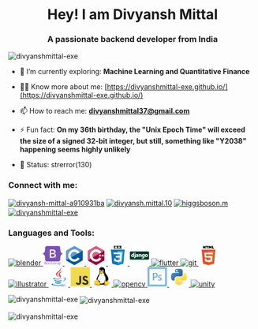 <h1 align="center">Hey! I am Divyansh Mittal</h1>
<h3 align="center">A passionate backend developer from India</h3>

<p align="left"> <img src="https://komarev.com/ghpvc/?username=divyanshmittal-exe&label=Profile%20views&color=0e75b6&style=flat" alt="divyanshmittal-exe" /> </p>

- 🌱 I’m currently exploring: **Machine Learning and Quantitative Finance**

- 👨‍💻 Know more about me: [https://divyanshmittal-exe.github.io/](https://divyanshmittal-exe.github.io/)

- 📫 How to reach me: **divyanshmittal37@gmail.com**

- ⚡ Fun fact: **On my 36th birthday, the "Unix Epoch Time" will exceed the size of a signed 32-bit integer, but still, something like "Y2038" happening seems highly unlikely**
- :palm_tree: Status: strerror(130)

<h3 align="left">Connect with me:</h3>
<p align="left">
<a href="https://linkedin.com/in/divyansh-mittal-a910931ba" target="blank"><img align="center" src="https://raw.githubusercontent.com/rahuldkjain/github-profile-readme-generator/master/src/images/icons/Social/linked-in-alt.svg" alt="divyansh-mittal-a910931ba" height="30" width="40" /></a>
<a href="https://fb.com/divyansh.mittal.10" target="blank"><img align="center" src="https://raw.githubusercontent.com/rahuldkjain/github-profile-readme-generator/master/src/images/icons/Social/facebook.svg" alt="divyansh.mittal.10" height="30" width="40" /></a>
<a href="https://instagram.com/higgsboson.m" target="blank"><img align="center" src="https://raw.githubusercontent.com/rahuldkjain/github-profile-readme-generator/master/src/images/icons/Social/instagram.svg" alt="higgsboson.m" height="30" width="40" /></a>
<a href="https://codeforces.com/profile/divyanshmittal-exe" target="blank"><img align="center" src="https://cdn.jsdelivr.net/npm/simple-icons@3.0.1/icons/codeforces.svg" alt="divyanshmittal-exe" height="30" width="40" /></a>
</p>

<h3 align="left">Languages and Tools:</h3>
<p align="left"> <a href="https://www.blender.org/" target="_blank"> <img src="https://download.blender.org/branding/community/blender_community_badge_white.svg" alt="blender" width="40" height="40"/> </a> <a href="https://getbootstrap.com" target="_blank"> <img src="https://raw.githubusercontent.com/devicons/devicon/master/icons/bootstrap/bootstrap-plain-wordmark.svg" alt="bootstrap" width="40" height="40"/> </a> <a href="https://www.cprogramming.com/" target="_blank"> <img src="https://raw.githubusercontent.com/devicons/devicon/master/icons/c/c-original.svg" alt="c" width="40" height="40"/> </a> <a href="https://www.w3schools.com/cpp/" target="_blank"> <img src="https://raw.githubusercontent.com/devicons/devicon/master/icons/cplusplus/cplusplus-original.svg" alt="cplusplus" width="40" height="40"/> </a> <a href="https://www.w3schools.com/css/" target="_blank"> <img src="https://raw.githubusercontent.com/devicons/devicon/master/icons/css3/css3-original-wordmark.svg" alt="css3" width="40" height="40"/> </a> <a href="https://www.djangoproject.com/" target="_blank"> <img src="https://raw.githubusercontent.com/devicons/devicon/master/icons/django/django-original.svg" alt="django" width="40" height="40"/> </a> <a href="https://flutter.dev" target="_blank"> <img src="https://www.vectorlogo.zone/logos/flutterio/flutterio-icon.svg" alt="flutter" width="40" height="40"/> </a> <a href="https://git-scm.com/" target="_blank"> <img src="https://www.vectorlogo.zone/logos/git-scm/git-scm-icon.svg" alt="git" width="40" height="40"/> </a> <a href="https://www.w3.org/html/" target="_blank"> <img src="https://raw.githubusercontent.com/devicons/devicon/master/icons/html5/html5-original-wordmark.svg" alt="html5" width="40" height="40"/> </a> <a href="https://www.adobe.com/in/products/illustrator.html" target="_blank"> <img src="https://www.vectorlogo.zone/logos/adobe_illustrator/adobe_illustrator-icon.svg" alt="illustrator" width="40" height="40"/> </a> <a href="https://www.java.com" target="_blank"> <img src="https://raw.githubusercontent.com/devicons/devicon/master/icons/java/java-original.svg" alt="java" width="40" height="40"/> </a> <a href="https://developer.mozilla.org/en-US/docs/Web/JavaScript" target="_blank"> <img src="https://raw.githubusercontent.com/devicons/devicon/master/icons/javascript/javascript-original.svg" alt="javascript" width="40" height="40"/> </a> <a href="https://www.linux.org/" target="_blank"> <img src="https://raw.githubusercontent.com/devicons/devicon/master/icons/linux/linux-original.svg" alt="linux" width="40" height="40"/> </a> <a href="https://opencv.org/" target="_blank"> <img src="https://www.vectorlogo.zone/logos/opencv/opencv-icon.svg" alt="opencv" width="40" height="40"/> </a> <a href="https://www.photoshop.com/en" target="_blank"> <img src="https://raw.githubusercontent.com/devicons/devicon/master/icons/photoshop/photoshop-line.svg" alt="photoshop" width="40" height="40"/> </a> <a href="https://www.python.org" target="_blank"> <img src="https://raw.githubusercontent.com/devicons/devicon/master/icons/python/python-original.svg" alt="python" width="40" height="40"/> </a> <a href="https://unity.com/" target="_blank"> <img src="https://www.vectorlogo.zone/logos/unity3d/unity3d-icon.svg" alt="unity" width="40" height="40"/> </a> </p>

<p><img align="left" src="https://github-readme-stats.vercel.app/api/top-langs?username=divyanshmittal-exe&show_icons=true&locale=en&layout=compact" alt="divyanshmittal-exe" /></p>

<p>&nbsp;<img align="center" src="https://github-readme-stats.vercel.app/api?username=divyanshmittal-exe&show_icons=true&locale=en" alt="divyanshmittal-exe" /></p>

<p><img align="center" src="https://github-readme-streak-stats.herokuapp.com/?user=divyanshmittal-exe&" alt="divyanshmittal-exe" /></p>
